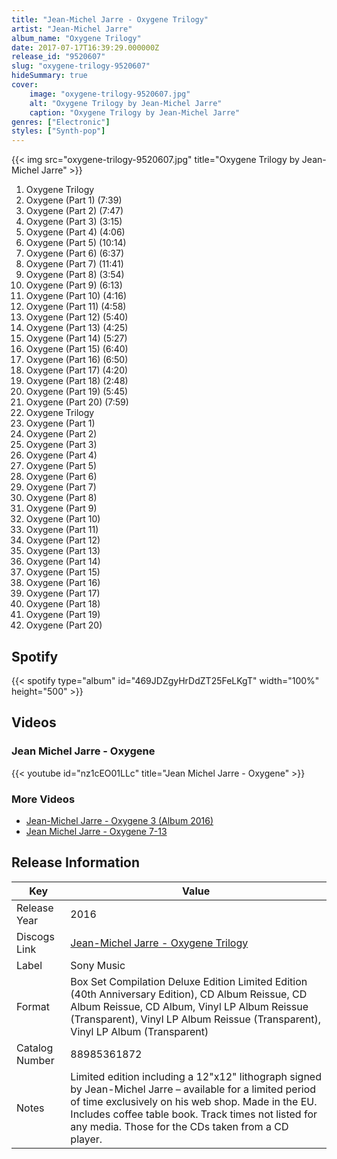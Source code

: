 ```yaml
---
title: "Jean-Michel Jarre - Oxygene Trilogy"
artist: "Jean-Michel Jarre"
album_name: "Oxygene Trilogy"
date: 2017-07-17T16:39:29.000000Z
release_id: "9520607"
slug: "oxygene-trilogy-9520607"
hideSummary: true
cover:
    image: "oxygene-trilogy-9520607.jpg"
    alt: "Oxygene Trilogy by Jean-Michel Jarre"
    caption: "Oxygene Trilogy by Jean-Michel Jarre"
genres: ["Electronic"]
styles: ["Synth-pop"]
---
```


{{< img src="oxygene-trilogy-9520607.jpg" title="Oxygene Trilogy by Jean-Michel Jarre" >}}

<!-- section break -->

1. Oxygene Trilogy
2. Oxygene (Part 1) (7:39)
3. Oxygene (Part 2) (7:47)
4. Oxygene (Part 3) (3:15)
5. Oxygene (Part 4) (4:06)
6. Oxygene (Part 5) (10:14)
7. Oxygene (Part 6) (6:37)
8. Oxygene (Part 7) (11:41)
9. Oxygene (Part 8) (3:54)
10. Oxygene (Part 9) (6:13)
11. Oxygene (Part 10) (4:16)
12. Oxygene (Part 11) (4:58)
13. Oxygene (Part 12) (5:40)
14. Oxygene (Part 13) (4:25)
15. Oxygene (Part 14) (5:27)
16. Oxygene (Part 15) (6:40)
17. Oxygene (Part 16) (6:50)
18. Oxygene (Part 17) (4:20)
19. Oxygene (Part 18) (2:48)
20. Oxygene (Part 19) (5:45)
21. Oxygene (Part 20) (7:59)
22. Oxygene Trilogy
23. Oxygene (Part 1)
24. Oxygene (Part 2)
25. Oxygene (Part 3)
26. Oxygene (Part 4)
27. Oxygene (Part 5)
28. Oxygene (Part 6)
29. Oxygene (Part 7)
30. Oxygene (Part 8)
31. Oxygene (Part 9)
32. Oxygene (Part 10)
33. Oxygene (Part 11)
34. Oxygene (Part 12)
35. Oxygene (Part 13)
36. Oxygene (Part 14)
37. Oxygene (Part 15)
38. Oxygene (Part 16)
39. Oxygene (Part 17)
40. Oxygene (Part 18)
41. Oxygene (Part 19)
42. Oxygene (Part 20)

<!-- section break -->


## Spotify
{{< spotify type="album" id="469JDZgyHrDdZT25FeLKgT" width="100%" height="500" >}}



## Videos
### Jean Michel Jarre - Oxygene
{{< youtube id="nz1cEO01LLc" title="Jean Michel Jarre - Oxygene" >}}<br>

### More Videos

- [Jean-Michel Jarre - Oxygene 3 (Album 2016)](https://www.youtube.com/watch?v=ts6vS98ijSM)
- [Jean Michel Jarre - Oxygene 7-13](https://www.youtube.com/watch?v=EdinGo6GAPo)


## Release Information
|  Key           | Value                                                |
| ---------------| ---------------------------------------------------- |
| Release Year   | 2016                                   |
| Discogs Link   | [Jean-Michel Jarre - Oxygene Trilogy](https://www.discogs.com/release/9520607-Jean-Michel-Jarre-Oxygene-Trilogy) |
| Label          | Sony Music |
| Format         | Box Set Compilation Deluxe Edition Limited Edition (40th Anniversary Edition), CD Album Reissue, CD Album Reissue, CD Album, Vinyl LP Album Reissue (Transparent), Vinyl LP Album Reissue (Transparent), Vinyl LP Album (Transparent) |
| Catalog Number | 88985361872 |
| Notes | Limited edition including a 12"x12" lithograph signed by Jean-Michel Jarre – available for a limited period of time exclusively on his web shop.  Made in the EU. Includes coffee table book. Track times not listed for any media.  Those for the CDs taken from a CD player. |